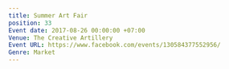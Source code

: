 ```yaml
---
title: Summer Art Fair
position: 33
Event date: 2017-08-26 00:00:00 +07:00
Venue: The Creative Artillery
Event URL: https://www.facebook.com/events/130584377552956/
Genre: Market
---
```


